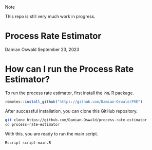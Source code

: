 > [!NOTE]  
> This repo is still very much work in progress.

Process Rate Estimator
======================
Damian Oswald
September 23, 2023

# How can I run the Process Rate Estimator?

To run the process rate estimator, first install the `PRE` R package.

```r
remotes::install_github("https://github.com/Damian-Oswald/PRE")
```

After successful installation, you can clone this GitHub repository.

```bash
git clone https://github.com/Damian-Oswald/process-rate-estimator
cd process-rate-estimator
```

With this, you are ready to run the main script.

```bash
Rscript script-main.R
```